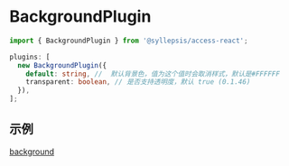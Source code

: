 # BackgroundPlugin <!-- {docsify-ignore-all} -->

```typescript
import { BackgroundPlugin } from '@syllepsis/access-react';

plugins: [
  new BackgroundPlugin({
    default: string, //  默认背景色，值为这个值时会取消样式，默认是#FFFFFF
    transparent: boolean, // 是否支持透明度，默认 true (0.1.46)
  }),
];
```

## 示例

[background](https://codesandbox.io/embed/plugin-background-95i0o?hidenavigation=1 ':include :type=iframe width=100% height=500px')
